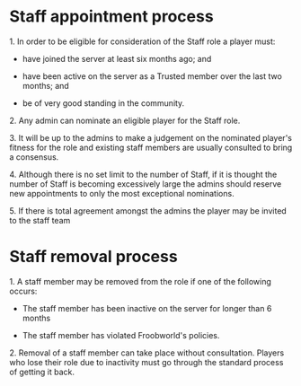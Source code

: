 # Staff appointment process

1\. In order to be eligible for consideration of the Staff role a player must:

+ have joined the server at least six months ago; and

+ have been active on the server as a Trusted member over the last two months; and

+ be of very good standing in the community.

2\. Any admin can nominate an eligible player for the Staff role.

3\. It will be up to the admins to make a judgement on the nominated player's fitness for the role and existing staff members are usually consulted to bring a consensus.

4\. Although there is no set limit to the number of Staff, if it is thought the number of Staff is becoming excessively large the admins should reserve new appointments to only the most exceptional nominations.

5\. If there is total agreement amongst the admins the player may be invited to the staff team

# Staff removal process

1\. A staff member may be removed from the role if one of the following occurs:

+ The staff member has been inactive on the server for longer than 6 months

+ The staff member has violated Froobworld's policies.

2\. Removal of a staff member can take place without consultation. Players who lose their role due to inactivity must go through the standard process of getting it back.
